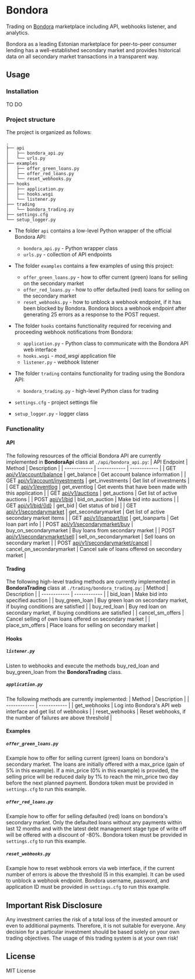 # Bondora
Trading on [Bondora](https://www.bondora.com/en) marketplace including API, webhooks listener, and analytics.

Bondora as a leading Estonian marketplace for peer-to-peer consumer lending has a well-established secondary market and provides historical data on all secondary market transactions in a transparent way.

## Usage
### Installation
TO DO

### Project structure
The project is organized as follows:
```
.
├── api
│   ├── bondora_api.py
│   └── urls.py
├── examples
│   ├── offer_green_loans.py
│   ├── offer_red_loans.py
│   └── reset_webhooks.py
├── hooks
│   ├── application.py
│   ├── hooks.wsgi
│   └── listener.py
├── trading
│   └── bondora_trading.py
├── settings.cfg
└── setup_logger.py
```
* The folder `api` contains a low-level Python wrapper of the official Bondora API:
  * `bondora_api.py` - Python wrapper class
  * `urls.py` - collection of API endpoints
* The folder `examples` contains a few examples of using this project:
  * `offer_green_loans.py` - how to offer current (green) loans for selling on the secondary market
  * `offer_red_loans.py` - how to offer defaulted (red) loans for selling on the secondary market
  * `reset_webhooks.py` - how to unblock a webhook endpoint, if it has been blocked by Bondora. Bondora blocs a webhook endpoint after generating 25 errors as a response to the POST request.
* The folder `hooks` contains functionality required for receiving and proceeding webhook notifications from Bondora:
  * `application.py` - Python class to communicate with the Bondora API web interface
  * `hooks.wsgi` - *mod_wsgi* application file
  * `listener.py` - webhook listener
* The folder `trading` contains functionality for trading using the Bondora API:
  * `bondora_trading.py` - high-level Python class for trading

* `settings.cfg` - project settings file
* `setup_logger.py` - logger class

### Functionality
#### API
The following resources of the official Bondora API are currently implemented in **BondoraApi** class at `./api/bondora_api.py`:
| API Endpoint | Method | Description |
| ------------ | ------------ | ------------ |
| GET [api/v1/account/balance](https://api.bondora.com/doc/Api/GET-api-v1-account-balance?v=1) | get_balance | Get account balance information |
| GET [api/v1/account/investments](https://api.bondora.com/doc/Api/GET-api-v1-account-investments?v=1) | get_investments | Get list of investments |
| GET [api/v1/eventlog](https://api.bondora.com/doc/Api/GET-api-v1-eventlog?v=1) | get_eventlog | Get events that have been made with this application |
| GET [api/v1/auctions](https://api.bondora.com/doc/Api/GET-api-v1-auctions?v=1) | get_auctions | Get list of active auctions |
| POST [api/v1/bid](https://api.bondora.com/doc/Api/POST-api-v1-bid?v=1) | bid_on_auction | Make bid into auctions |
| GET [api/v1/bid/{Id}](https://api.bondora.com/doc/Api/GET-api-v1-bid-id?v=1) | get_bid | Get status of bid |
| GET [api/v1/secondarymarket](https://api.bondora.com/doc/Api/GET-api-v1-secondarymarket?v=1) | get_secondarymarket | Get list of active secondary market items |
| GET [api/v1/loanpart/list](https://api.bondora.com/doc/Api/GET-api-v1-loanpart-list?v=1) | get_loanparts | Get loan part info |
| POST [api/v1/secondarymarket/buy](https://api.bondora.com/doc/Api/POST-api-v1-secondarymarket-buy?v=1) | buy_on_secondarymarket | Buy loans from secondary market |
| POST [api/v1/secondarymarket/sell](https://api.bondora.com/doc/Api/POST-api-v1-secondarymarket-sell?v=1) | sell_on_secondarymarket | Sell loans on secondary market |
| POST [api/v1/secondarymarket/cancel](https://api.bondora.com/doc/Api/POST-api-v1-secondarymarket-cancel?v=1) | cancel_on_secondarymarket | Cancel sale of loans offered on secondary market |

#### Trading
The following high-level trading methods are currently implemented in **BondoraTrading** class at `./trading/bondora_trading.py`:
| Method | Description |
| ------------ | ------------ |
| bid_loan | Make bid into specified auction |
| buy_green_loan | Buy green loan on secondary market, if buying conditions are satisfied |
| buy_red_loan | Buy red loan on secondary market, if buying conditions are satisfied |
| cancel_sm_offers | Cancel selling of own loans offered on secondary market |
| place_sm_offers | Place loans for selling on secondary market |


#### Hooks
##### `listener.py`
Listen to webhooks and execute the methods buy_red_loan and buy_green_loan from the **BondoraTrading** class.
##### `application.py`
The following methods are currently implemented:
| Method | Description |
| ------------ | ------------ |
| get_webhooks | Log into Bondora's API web interface and get list of webhooks |
| reset_webhooks | Reset webhooks, if the number of failures are above threshold |

#### Examples
##### `offer_green_loans.py`
Example how to offer for selling current (green) loans on bondora's secondary market. The loans are initially offered with a max_price (gain of 5% in this example). If a min_price (0% in this example) is provided, the selling price will be reduced daily by 1% to reach the min_price two day before the next planned payment.
Bondora token must be provided in `settings.cfg` to run this example.
##### `offer_red_loans.py`
Example how to offer for selling defaulted (red) loans on bondora's secondary market. Only the defaulted loans without any payments within last 12 months and with the latest debt management stage type of write off will be offered with a discount of -80%.
Bondora token must be provided in `settings.cfg` to run this example.
##### `reset_webhooks.py`
Example how to reset webhook errors via web interface, if the current number of errors is above the threshold (5 in this example). It can be used to unblock a webhook endpoint.
Bondora username, password, and application ID must be provided in `settings.cfg` to run this example.

## Important Risk Disclosure
Any investment carries the risk of a total loss of the invested amount or even to additional payments. Therefore, it is not suitable for everyone. Any decision for a particular investment should be based solely on your own trading objectives. The usage of this trading system is at your own risk!

## License
MIT License
